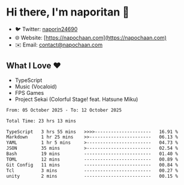 # Hi there, I'm naporitan 👋

- 🐦 Twitter: [naporin24690](https://twitter.com/naporin24690)
- 🌐 Website: [https://napochaan.com](https://napochaan.com)
- ✉️ Email: [contact@napochaan.com](mailto:contact@napochaan.com)

## What I Love ❤️
- TypeScript
- Music (Vocaloid)
- FPS Games
- Project Sekai (Colorful Stage! feat. Hatsune Miku)

<!--START_SECTION:waka-->

```txt
From: 05 October 2025 - To: 12 October 2025

Total Time: 23 hrs 13 mins

TypeScript   3 hrs 55 mins   >>>>---------------------   16.91 %
Markdown     1 hr 25 mins    >>-----------------------   06.13 %
YAML         1 hr 5 mins     >------------------------   04.73 %
JSON         35 mins         >------------------------   02.54 %
Bash         19 mins         -------------------------   01.40 %
TOML         12 mins         -------------------------   00.89 %
Git Config   11 mins         -------------------------   00.84 %
Tcl          3 mins          -------------------------   00.27 %
unity        2 mins          -------------------------   00.15 %
```

<!--END_SECTION:waka-->

